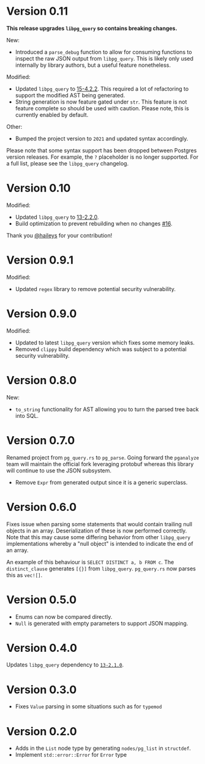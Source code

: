 # Version 0.11

**This release upgrades `libpg_query` so contains breaking changes.**

New:
* Introduced a `parse_debug` function to allow for consuming functions to inspect the raw JSON output from `libpg_query`. 
  This is likely only used internally by library authors, but a useful feature nonetheless.

Modified:
* Updated `libpg_query` to [15-4.2.2](https://github.com/pganalyze/libpg_query/tree/15-4.2.2). This required a lot of refactoring to support the modified
  AST being generated.
* String generation is now feature gated under `str`. This feature is not feature complete 
  so should be used with caution. Please note, this is currently enabled by default.

Other:
* Bumped the project version to `2021` and updated syntax accordingly.

Please note that some syntax support has been dropped between Postgres version releases. For example,
the `?` placeholder is no longer supported. For a full list, please see the `libpg_query` changelog.

# Version 0.10

Modified:
* Updated `libpg_query` to [13-2.2.0](https://github.com/pganalyze/libpg_query/releases/tag/13-2.2.0).
* Build optimization to prevent rebuilding when no changes [#16](https://github.com/paupino/pg_parse/pull/16).

Thank you [@haileys](https://github.com/haileys) for your contribution!

# Version 0.9.1

Modified:
* Updated `regex` library to remove potential security vulnerability.

# Version 0.9.0

Modified:
* Updated to latest `libpg_query` version which fixes some memory leaks. 
* Removed `clippy` build dependency which was subject to a potential security vulnerability.

# Version 0.8.0

New:
* `to_string` functionality for AST allowing you to turn the parsed tree back into SQL.

# Version 0.7.0

Renamed project from `pg_query.rs` to `pg_parse`. Going forward the `pganalyze` team will maintain the official fork
leveraging protobuf whereas this library will continue to use the JSON subsystem.

* Remove `Expr` from generated output since it is a generic superclass.

# Version 0.6.0

Fixes issue when parsing some statements that would contain trailing null objects in an array. Deserialization of these
is now performed correctly. Note that this may cause some differing behavior from other `libpg_query` implementations
whereby a "null object" is intended to indicate the end of an array.

An example of this behaviour is `SELECT DISTINCT a, b FROM c`. The `distinct_clause` generates `[{}]` from `libpg_query`.
`pg_query.rs` now parses this as `vec![]`.

# Version 0.5.0

* Enums can now be compared directly.
* `Null` is generated with empty parameters to support JSON mapping.

# Version 0.4.0

Updates `libpg_query` dependency to [`13-2.1.0`](https://github.com/pganalyze/libpg_query/tree/13-2.1.0).

# Version 0.3.0

* Fixes `Value` parsing in some situations such as for `typemod`

# Version 0.2.0

* Adds in the `List` node type by generating `nodes/pg_list` in `structdef`.
* Implement `std::error::Error` for `Error` type